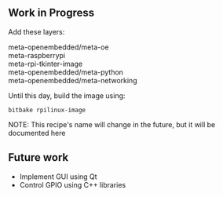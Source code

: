 ## Work in Progress

Add these layers:

  meta-openembedded/meta-oe  
  meta-raspberrypi  
  meta-rpi-tkinter-image  
  meta-openembedded/meta-python  
  meta-openembedded/meta-networking  

Until this day, build the image using:
```
bitbake rpilinux-image
```

NOTE: This recipe's name will change in the future, but it will be documented here


## Future work
- Implement GUI using Qt
- Control GPIO using C++ libraries
